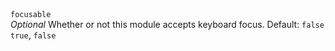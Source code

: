 <tr>
    <td>
        <code>focusable</code>
        <br />
        <i>Optional</i> Whether or not this module accepts keyboard focus. Default: <code>false</code>
    </td>
    <td><code>true</code>, <code>false</code></td>
</tr>